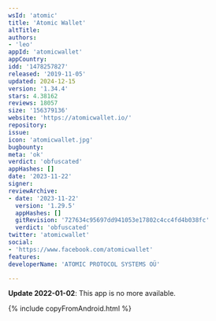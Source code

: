 ```yaml
---
wsId: 'atomic'
title: 'Atomic Wallet'
altTitle: 
authors:
- 'leo'
appId: 'atomicwallet'
appCountry: 
idd: '1478257827'
released: '2019-11-05'
updated: 2024-12-15
version: '1.34.4'
stars: 4.38162
reviews: 18057
size: '156379136'
website: 'https://atomicwallet.io/'
repository: 
issue: 
icon: 'atomicwallet.jpg'
bugbounty: 
meta: 'ok'
verdict: 'obfuscated'
appHashes: []
date: '2023-11-22'
signer: 
reviewArchive:
- date: '2023-11-22'
  version: '1.29.5'
  appHashes: []
  gitRevision: '727634c95697dd941053e17802c4cc4fd4b038fc'
  verdict: 'obfuscated'
twitter: 'atomicwallet'
social:
- 'https://www.facebook.com/atomicwallet'
features: 
developerName: 'ATOMIC PROTOCOL SYSTEMS OÜ'

---
```


**Update 2022-01-02**: This app is no more available.

{% include copyFromAndroid.html %}
